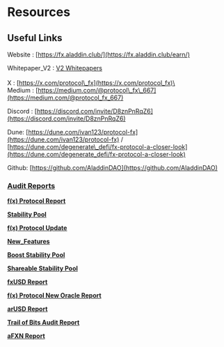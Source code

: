 # Resources

## Useful Links

Website : [https://fx.aladdin.club/](https://fx.aladdin.club/earn/)

Whitepaper\_V2 : [V2 Whitepapers](https://github.com/AladdinDAO/aladdin-v3-contracts/blob/main/whitepapers/f\(x\)_2.0_whitepaper.pdf)\
\
X : [https://x.com/protocol\_fx](https://x.com/protocol_fx)\
\
Medium : [https://medium.com/@protocol\_fx\_667](https://medium.com/@protocol_fx_667)

Discord : [https://discord.com/invite/D8znPnRqZ6](https://discord.com/invite/D8znPnRqZ6)

Dune: [https://dune.com/ivan123/protocol-fx](https://dune.com/ivan123/protocol-fx) / [https://dune.com/degenerate\_defi/fx-protocol-a-closer-look](https://dune.com/degenerate_defi/fx-protocol-a-closer-look)

Github: [https://github.com/AladdinDAO](https://github.com/AladdinDAO)

### [Audit Reports](https://github.com/AladdinDAO/aladdin-v3-contracts/tree/main/audit-reports) <a href="#audit-reports" id="audit-reports"></a>

[**f(x) Protocol Report**](https://github.com/AladdinDAO/aladdin-v3-contracts/blob/main/audit-reports/SECBIT_f\(x\)_Protocol_Report_v1.0_20230614.pdf)

[**Stability Pool**](https://github.com/AladdinDAO/aladdin-v3-contracts/blob/main/audit-reports/SECBIT_f\(x\)_Protocol_RebalancePool_Report_v1.2_20230725.pdf)

[**f(x) Protocol Update**](https://github.com/AladdinDAO/aladdin-v3-contracts/blob/main/audit-reports/SECBIT_f\(x\)_Protocol_Update_Report_v1.1_20230917.pdf)

[**New\_Features**](https://github.com/AladdinDAO/aladdin-v3-contracts/blob/main/audit-reports/SECBIT_f\(x\)_Protocol_New_Features_Report_v1.1_20231129.pdf)

[**Boost Stability Pool**](https://github.com/AladdinDAO/aladdin-v3-contracts/blob/main/audit-reports/SECBIT_f\(x\)_Rebalance_Pool_Boost_Report_v1.0_20231213.pdf)

[**Shareable Stability Pool**](https://github.com/AladdinDAO/aladdin-v3-contracts/blob/main/audit-reports/SECBIT_f\(x\)_Shareable_RebalancePool_Report_20240118.pdf)

[**fxUSD Report**](https://github.com/AladdinDAO/aladdin-v3-contracts/blob/main/audit-reports/SECBIT_f\(x\)_FxUSD_Report_v1.0_20240223.pdf)

[**f(x) Protocol New Oracle Report**](https://github.com/AladdinDAO/aladdin-v3-contracts/blob/main/audit-reports/SECBIT_f\(x\)_New_Oracle_Report_v1.0_20240514.pdf)

[**arUSD Report**](https://github.com/AladdinDAO/aladdin-v3-contracts/blob/main/audit-reports/SECBIT_Concentrator_arUSD_Report_v1.0_20240618.pdf)

[**Trail of Bits Audit Report**](https://github.com/trailofbits/publications/blob/master/reviews/2024-03-aladdinfxprotocol-securityreview.pdf)

[**aFXN Report**](https://github.com/AladdinDAO/aladdin-v3-contracts/blob/main/audit-reports/SECBIT_Concentrator_aFXN_Report_v1.0_20240726.pdf)
